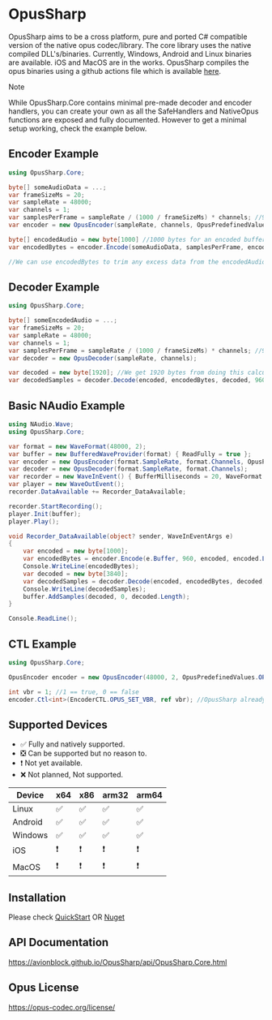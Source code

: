 # OpusSharp
OpusSharp aims to be a cross platform, pure and ported C# compatible version of the native opus codec/library. The core library uses the native compiled DLL's/binaries. Currently, Windows, Android and Linux binaries are available. iOS and MacOS are in the works. OpusSharp compiles the opus binaries using a github actions file which is available [here](.github/workflows/OpusCompile.yml).

> [!NOTE]
> While OpusSharp.Core contains minimal pre-made decoder and encoder handlers, you can create your own as all the SafeHandlers and NativeOpus functions are exposed and fully documented. However to get a minimal setup working, check the example below.

## Encoder Example
```cs
using OpusSharp.Core;

byte[] someAudioData = ...;
var frameSizeMs = 20;
var sampleRate = 48000;
var channels = 1;
var samplesPerFrame = sampleRate / (1000 / frameSizeMs) * channels; //960 samples per frame.
var encoder = new OpusEncoder(sampleRate, channels, OpusPredefinedValues.OPUS_APPLICATION_VOIP);

byte[] encodedAudio = new byte[1000] //1000 bytes for an encoded buffer should be enough according to the opus documentation.
var encodedBytes = encoder.Encode(someAudioData, samplesPerFrame, encodedAudio, encodedAudio.Length);

//We can use encodedBytes to trim any excess data from the encodedAudio buffer before sending over the network or writing to a file.
```

## Decoder Example
```cs
using OpusSharp.Core;

byte[] someEncodedAudio = ...;
var frameSizeMs = 20;
var sampleRate = 48000;
var channels = 1;
var samplesPerFrame = sampleRate / (1000 / frameSizeMs) * channels; //960 samples per frame.
var decoder = new OpusDecoder(sampleRate, channels);

var decoded = new byte[1920]; //We get 1920 bytes from doing this calculation because 16/8 (16 bit audio, 1 byte is 8 bits) equals 2 multiplied by samplesPerFrame gets us bytes per frame. 16/(sizeof(byte) * 4) * samplesPerFrame
var decodedSamples = decoder.Decode(encoded, encodedBytes, decoded, 960, false); //Still don't know why opus only returns decoded samples but it does...
```

## Basic NAudio Example
```cs
using NAudio.Wave;
using OpusSharp.Core;

var format = new WaveFormat(48000, 2);
var buffer = new BufferedWaveProvider(format) { ReadFully = true };
var encoder = new OpusEncoder(format.SampleRate, format.Channels, OpusPredefinedValues.OPUS_APPLICATION_VOIP);
var decoder = new OpusDecoder(format.SampleRate, format.Channels);
var recorder = new WaveInEvent() { BufferMilliseconds = 20, WaveFormat = format };
var player = new WaveOutEvent();
recorder.DataAvailable += Recorder_DataAvailable;

recorder.StartRecording();
player.Init(buffer);
player.Play();

void Recorder_DataAvailable(object? sender, WaveInEventArgs e)
{
    var encoded = new byte[1000];
    var encodedBytes = encoder.Encode(e.Buffer, 960, encoded, encoded.Length);
    Console.WriteLine(encodedBytes);
    var decoded = new byte[3840];
    var decodedSamples = decoder.Decode(encoded, encodedBytes, decoded, 960, false);
    Console.WriteLine(decodedSamples);
    buffer.AddSamples(decoded, 0, decoded.Length);
}

Console.ReadLine();
```

## CTL Example
```cs
using OpusSharp.Core;

OpusEncoder encoder = new OpusEncoder(48000, 2, OpusPredefinedValues.OPUS_APPLICATION_VOIP);

int vbr = 1; //1 == true, 0 == false
encoder.Ctl<int>(EncoderCTL.OPUS_SET_VBR, ref vbr); //OpusSharp already checks if an error occurred with the CTL request and will throw an OpusException if there is an error, otherwise OpusErrorCodes.OPUS_OK.
```

## Supported Devices

- ✅ Fully and natively supported.
- ❎ Can be supported but no reason to.
- ❗ Not yet available.
- ❌ Not planned, Not supported.

|Device     |x64|x86|arm32|arm64|
|-----------|---|---|-----|-----|
|Linux      |✅ |✅ |✅   |✅   |
|Android    |✅ |✅ |✅   |✅   |
|Windows    |✅ |✅ |✅   |✅   |
|iOS        |❗ |❗ |❗   |❗   |
|MacOS      |❗ |❗ |❗   |❗   |

## Installation
Please check [QuickStart](https://avionblock.github.io/OpusSharp/quick-start/index.html) OR [Nuget](https://www.nuget.org/packages/OpusSharp)

## API Documentation
https://avionblock.github.io/OpusSharp/api/OpusSharp.Core.html

## Opus License
https://opus-codec.org/license/
